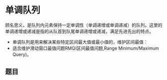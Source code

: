 # 单调队列

顾名思义，是队列内元素保持一定单调性（单调递增或单调递减）的队列。这里的单调递增或递减是指的从队首到队尾单调递增或递减，满足先进先出的特点。

- 单调队列是用来解决某些特定区间最大值或最小值的，维护区间最值：
- 适合维护滑动窗口最值问题RMQ(区间最值问题,Range Minimum/Maximum Query)。

## 题目



